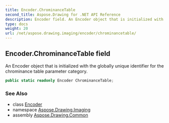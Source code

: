 ```yaml
---
title: Encoder.ChrominanceTable
second_title: Aspose.Drawing for .NET API Reference
description: Encoder field. An Encoder object that is initialized with the globally unique identifier for the chrominance table parameter category
type: docs
weight: 20
url: /net/aspose.drawing.imaging/encoder/chrominancetable/
---
```

## Encoder.ChrominanceTable field

An Encoder object that is initialized with the globally unique identifier for the chrominance table parameter category.

```csharp
public static readonly Encoder ChrominanceTable;
```

### See Also

* class [Encoder](../)
* namespace [Aspose.Drawing.Imaging](../../encoder/)
* assembly [Aspose.Drawing.Common](../../../)


